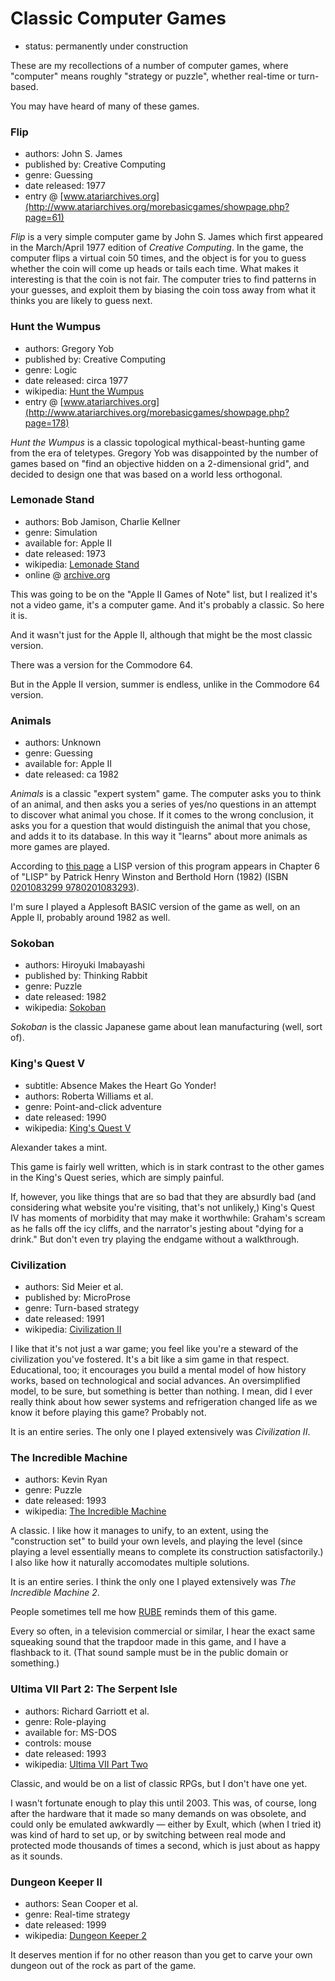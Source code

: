 Classic Computer Games
======================

*   status: permanently under construction

These are my recollections of a number of computer games, where "computer"
means roughly "strategy or puzzle", whether real-time or turn-based.

You may have heard of many of these games.

### Flip

*   authors: John S. James
*   published by: Creative Computing
*   genre: Guessing
*   date released: 1977
*   entry @ [www.atariarchives.org](http://www.atariarchives.org/morebasicgames/showpage.php?page=61)

_Flip_ is a very simple computer game by John S. James which first appeared
in the March/April 1977 edition of _Creative Computing_.
In the game, the computer flips a virtual coin 50 times, and the object is
for you to guess whether the coin will come up heads or tails each time.
What makes it interesting is that the coin is not fair.  The computer tries
to find patterns in your guesses, and exploit them by biasing the coin toss
away from what it thinks you are likely to guess next.
    
### Hunt the Wumpus

*   authors: Gregory Yob
*   published by: Creative Computing
*   genre: Logic
*   date released: circa 1977
*   wikipedia: [Hunt the Wumpus](https://en.wikipedia.org/wiki/Hunt_the_Wumpus)
*   entry @ [www.atariarchives.org](http://www.atariarchives.org/morebasicgames/showpage.php?page=178)

_Hunt the Wumpus_ is a classic topological mythical-beast-hunting game
from the era of teletypes.  Gregory Yob was disappointed by the
number of games based on "find an objective hidden on a
2-dimensional grid", and decided to design one that was based on
a world less orthogonal.

### Lemonade Stand

*   authors: Bob Jamison, Charlie Kellner
*   genre: Simulation
*   available for: Apple II
*   date released: 1973
*   wikipedia: [Lemonade Stand](https://en.wikipedia.org/wiki/Lemonade_Stand)
*   online @ [archive.org](https://archive.org/details/a2_Lemonade_Stand_1979_Apple)

This was going to be on the "Apple II Games of Note" list, but I realized it's
not a video game, it's a computer game.  And it's probably a classic.  So here it is.

And it wasn't just for the Apple II, although that might be the most classic version.

There was a version for the Commodore 64.

But in the Apple II version, summer is endless, unlike in the Commodore 64 version.

### Animals

*   authors: Unknown
*   genre: Guessing
*   available for: Apple II
*   date released: ca 1982

_Animals_ is a classic "expert system" game.  The computer asks you to think of an
animal, and then asks you a series of yes/no questions in an attempt to
discover what animal you chose.  If it comes to the wrong conclusion, it
asks you for a question that would distinguish the animal that you chose,
and adds it to its database.  In this way it "learns" about more animals
as more games are played.

According to [this page](https://www.cpp.edu/~jrfisher/www/prolog_tutorial/2_17.html)
a LISP version of this program appears in Chapter 6 of
"LISP" by Patrick Henry Winston and Berthold Horn (1982)
(ISBN [0201083299 9780201083293](http://www.worldcat.org/title/lisp/oclc/256188963)).

I'm sure I played a Applesoft BASIC version of the game as well, on an Apple II,
probably around 1982 as well.

### Sokoban

*   authors: Hiroyuki Imabayashi
*   published by: Thinking Rabbit
*   genre: Puzzle
*   date released: 1982
*   wikipedia: [Sokoban](https://en.wikipedia.org/wiki/Sokoban)

_Sokoban_ is the classic Japanese game about lean manufacturing (well, sort of).

### King's Quest V

*   subtitle: Absence Makes the Heart Go Yonder!
*   authors: Roberta Williams et al.
*   genre: Point-and-click adventure
*   date released: 1990
*   wikipedia: [King's Quest V](https://en.wikipedia.org/wiki/King%27s_Quest_V)

Alexander takes a mint.

This game is fairly well written, which is in stark contrast to the other games
in the King's Quest series, which are simply painful.

If, however, you like things that are so bad that they are absurdly bad (and
considering what website you're visiting, that's not unlikely,) King's Quest IV
has moments of morbidity that may make it worthwhile: Graham's scream as he
falls off the icy cliffs, and the narrator's jesting about "dying for a drink."
But don't even try playing the endgame without a walkthrough.

### Civilization

*   authors: Sid Meier et al.
*   published by: MicroProse
*   genre: Turn-based strategy
*   date released: 1991
*   wikipedia: [Civilization II](https://en.wikipedia.org/wiki/Civilization_II)

I like that it's not just a war game; you feel like you're a steward of the
civilization you've fostered. It's a bit like a sim game in that respect.
Educational, too; it encourages you build a mental model of how history works,
based on technological and social advances. An oversimplified model, to be
sure, but something is better than nothing. I mean, did I ever really think
about how sewer systems and refrigeration changed life as we know it before
playing this game? Probably not.

It is an entire series.  The only one I played extensively was
_Civilization II_.

### The Incredible Machine

*   authors: Kevin Ryan
*   genre: Puzzle
*   date released: 1993
*   wikipedia: [The Incredible Machine](https://en.wikipedia.org/wiki/The_Incredible_Machine_%28series%29)

A classic. I like how it manages to unify, to an extent, using the
"construction set" to build your own levels, and playing the level (since
playing a level essentially means to complete its construction satisfactorily.)
I also like how it naturally accomodates multiple solutions.

It is an entire series.  I think the only one I played extensively was
_The Incredible Machine 2_.

People sometimes tell me how [RUBE][] reminds them of this game.

Every so often, in a television commercial or similar, I hear the exact same
squeaking sound that the trapdoor made in this game, and I have a flashback to
it. (That sound sample must be in the public domain or something.)

### Ultima VII Part 2: The Serpent Isle

*   authors: Richard Garriott et al.
*   genre: Role-playing
*   available for: MS-DOS
*   controls: mouse
*   date released: 1993
*   wikipedia: [Ultima VII Part Two](https://en.wikipedia.org/wiki/Ultima_VII_Part_Two:_Serpent_Isle)

Classic, and would be on a list of classic RPGs, but I don't have one yet.

I wasn't fortunate enough to play this until 2003. This was, of course, long
after the hardware that it made so many demands on was obsolete, and could only
be emulated awkwardly — either by Exult, which (when I tried it) was kind of
hard to set up, or by switching between real mode and protected mode thousands
of times a second, which is just about as happy as it sounds.

### Dungeon Keeper II

*   authors: Sean Cooper et al.
*   genre: Real-time strategy
*   date released: 1999
*   wikipedia: [Dungeon Keeper 2](https://en.wikipedia.org/wiki/Dungeon_Keeper_2)

It deserves mention if for no other reason than you get to carve your own
dungeon out of the rock as part of the game.

[RUBE]: http://catseye.tc/node/RUBE

